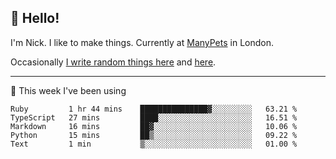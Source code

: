 ## 👋 Hello! 

I'm Nick. I like to make things. Currently at [ManyPets](https://manypets.com) in London.

Occasionally [I write random things here](https://nicksnell.com) and [here](https://twitter.com/nicksnell).

-------

🚀 This week I've been using

<!--START_SECTION:waka-->

```text
Ruby         1 hr 44 mins    ███████████████▓░░░░░░░░░   63.21 %
TypeScript   27 mins         ████░░░░░░░░░░░░░░░░░░░░░   16.51 %
Markdown     16 mins         ██▓░░░░░░░░░░░░░░░░░░░░░░   10.06 %
Python       15 mins         ██▒░░░░░░░░░░░░░░░░░░░░░░   09.22 %
Text         1 min           ▒░░░░░░░░░░░░░░░░░░░░░░░░   01.00 %
```

<!--END_SECTION:waka-->
